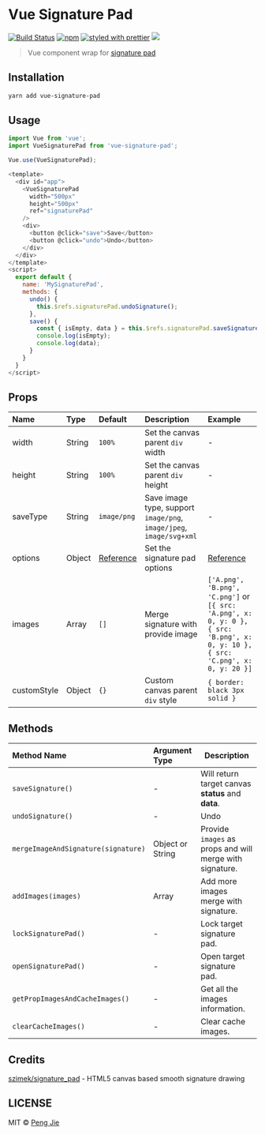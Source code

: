 # Vue Signature Pad

[![Build Status](https://img.shields.io/travis/neighborhood999/vue-signature-pad.svg?style=flat-square)](https://travis-ci.org/neighborhood999/vue-signature-pad)
[![npm](https://img.shields.io/npm/v/vue-signature-pad.svg?style=flat-square)](https://www.npmjs.com/package/vue-signature-pad)
[![styled with prettier](https://img.shields.io/badge/styled_with-prettier-ff69b4.svg?style=flat-square)](https://github.com/prettier/prettier)
![](https://img.shields.io/badge/module%20formats-cjs%2C%20esm%2C%20umd-green.svg?style=flat-square)

> Vue component wrap for [signature pad](https://github.com/szimek/signature_pad)

## Installation

```sh
yarn add vue-signature-pad
```

## Usage

```js
import Vue from 'vue';
import VueSignaturePad from 'vue-signature-pad';

Vue.use(VueSignaturePad);
```

```js
<template>
  <div id="app">
    <VueSignaturePad
      width="500px"
      height="500px"
      ref="signaturePad"
    />
    <div>
      <button @click="save">Save</button>
      <button @click="undo">Undo</button>
    </div>
  </div>
</template>
<script>
  export default {
    name: 'MySignaturePad',
    methods: {
      undo() {
        this.$refs.signaturePad.undoSignature();
      },
      save() {
        const { isEmpty, data } = this.$refs.signaturePad.saveSignature();
        console.log(isEmpty);
        console.log(data);
      }
    }
  }
</script>
```

## Props

| Name        | Type   | Default                                                                                                 | Description                                                         | Example                                                                                                                         |
| :---------- | :----- | :------------------------------------------------------------------------------------------------------ | :------------------------------------------------------------------ | :------------------------------------------------------------------------------------------------------------------------------ |
| width       | String | `100%`                                                                                                  | Set the canvas parent `div` width                                   | -                                                                                                                               |
| height      | String | `100%`                                                                                                  | Set the canvas parent `div` height                                  | -                                                                                                                               |
| saveType    | String | `image/png`                                                                                             | Save image type, support `image/png`, `image/jpeg`, `image/svg+xml` | -                                                                                                                               |
| options     | Object | [Reference](https://github.com/neighborhood999/vue-signature-pad/blob/master/src/utils/index.js#L3-L11) | Set the signature pad options                                       | [Reference](https://github.com/neighborhood999/vue-signature-pad/blob/master/src/utils/index.js#L3-L11)                         |
| images      | Array  | `[]`                                                                                                    | Merge signature with provide image                                  | `['A.png', 'B.png', 'C.png']` or `[{ src: 'A.png', x: 0, y: 0 }, { src: 'B.png', x: 0, y: 10 }, { src: 'C.png', x: 0, y: 20 }]` |
| customStyle | Object | `{}`                                                                                                    | Custom canvas parent `div` style                                    | `{ border: black 3px solid }`                                                                                                   |

## Methods

| Method Name                         | Argument Type    | Description                                              |
| :---------------------------------- | :--------------- | -------------------------------------------------------- |
| `saveSignature()`                   | -                | Will return target canvas **status** and **data**.       |
| `undoSignature()`                   | -                | Undo                                                     |
| `mergeImageAndSignature(signature)` | Object or String | Provide `images` as props and will merge with signature. |
| `addImages(images)`                 | Array            | Add more images merge with signature.                    |
| `lockSignaturePad()`                | -                | Lock target signature pad.                               |
| `openSignaturePad()`                | -                | Open target signature pad.                               |
| `getPropImagesAndCacheImages()`     | -                | Get all the images information.                          |
| `clearCacheImages()`                | -                | Clear cache images.                                      |

## Credits

[szimek/signature_pad](https://github.com/szimek/signature_pad) - HTML5 canvas based smooth signature drawing

## LICENSE

MIT © [Peng Jie](https://github.com/neighborhood999/)
